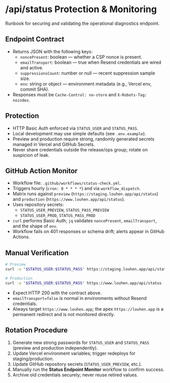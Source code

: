 # /api/status Protection & Monitoring

Runbook for securing and validating the operational diagnostics endpoint.

## Endpoint Contract
- Returns JSON with the following keys:
  - `noncePresent`: boolean — whether a CSP nonce is present.
  - `emailTransport`: boolean — true when Resend credentials are wired and active.
  - `suppressionsCount`: number or null — recent suppression sample size.
  - `env`: string or object — environment metadata (e.g., Vercel env, commit SHA).
- Responses must be `Cache-Control: no-store` and `X-Robots-Tag: noindex`.

## Protection
- HTTP Basic Auth enforced via `STATUS_USER` and `STATUS_PASS`.
- Local development may use simple defaults (see `.env.example`).
- Preview and production require strong, randomly generated secrets managed in Vercel and GitHub Secrets.
- Never share credentials outside the release/ops group; rotate on suspicion of leak.

## GitHub Action Monitor
- Workflow file: `.github/workflows/status-check.yml`.
- Triggers hourly (`cron: 0 * * * *`) and via `workflow_dispatch`.
- Matrix runs against `preview` (`https://staging.louhen.app/api/status`) and `production` (`https://www.louhen.app/api/status`).
- Uses repository secrets:
  - `STATUS_USER_PREVIEW`, `STATUS_PASS_PREVIEW`
  - `STATUS_USER_PROD`, `STATUS_PASS_PROD`
- `curl` performs Basic Auth; `jq` validates `noncePresent`, `emailTransport`, and the shape of `env`.
- Workflow fails on 401 responses or schema drift; alerts appear in GitHub Actions.

## Manual Verification
```bash
# Preview
curl -u "$STATUS_USER:$STATUS_PASS" https://staging.louhen.app/api/status

# Production
curl -u "$STATUS_USER:$STATUS_PASS" https://www.louhen.app/api/status
```
- Expect HTTP 200 with the contract above.
- `emailTransport=false` is normal in environments without Resend credentials.
- Always target `https://www.louhen.app`; the apex `https://louhen.app` is a permanent redirect and is not monitored directly.

## Rotation Procedure
1. Generate new strong passwords for `STATUS_USER` and `STATUS_PASS` (preview and production independently).
2. Update Vercel environment variables; trigger redeploys for staging/production.
3. Update GitHub repository secrets (`STATUS_USER_PREVIEW`, etc.).
4. Manually run the **Status Endpoint Monitor** workflow to confirm success.
5. Archive old credentials securely; never reuse retired values.
